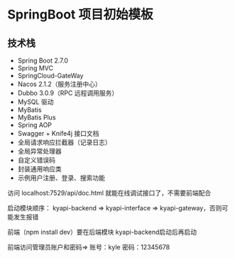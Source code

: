 # SpringBoot 项目初始模板


## 技术栈

- Spring Boot 2.7.0
- Spring MVC
- SpringCloud-GateWay
- Nacos 2.1.2（服务注册中心）
- Dubbo 3.0.9（RPC 远程调用服务）
- MySQL 驱动
- MyBatis
- MyBatis Plus
- Spring AOP
- Swagger + Knife4j 接口文档
- 全局请求响应拦截器（记录日志）
- 全局异常处理器
- 自定义错误码
- 封装通用响应类
- 示例用户注册、登录、搜索功能

访问 localhost:7529/api/doc.html 就能在线调试接口了，不需要前端配合

启动模块顺序： kyapi-backend => kyapi-interface => kyapi-gateway，否则可能发生报错

前端（npm install dev）要在后端模块 kyapi-backend启动后再启动

前端访问管理员账户和密码=>   账号：kyle    密码：12345678